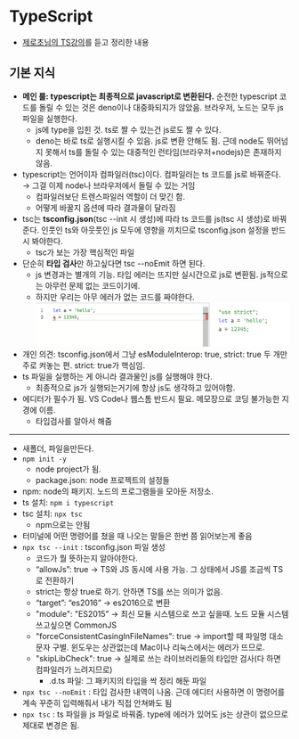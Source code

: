 # TypeScript

- [제로초님의 TS강의](https://www.inflearn.com/course/%ED%83%80%EC%9E%85%EC%8A%A4%ED%81%AC%EB%A6%BD%ED%8A%B8-%EC%98%AC%EC%9D%B8%EC%9B%90-1/dashboard)를 듣고 정리한 내용

## 기본 지식

- **메인 룰: typescript는 최종적으로 javascript로 변환된다.** 순전한 typescript 코드를 돌릴 수 있는 것은 deno이나 대중화되지가 않았음. 브라우저, 노드는 모두 js 파일을 실행한다.
  - js에 type을 입힌 것. ts로 짤 수 있는건 js로도 짤 수 있다.
  - deno는 바로 ts로 실행시킬 수 있음. js로 변환 안해도 됨. 근데 node도 뛰어넘지 못해서 ts를 돌릴 수 있는 대중적인 런타임(브라우저+nodejs)은 존재하지 않음.
- typescript는 언어이자 컴파일러(tsc)이다. 컴파일러는 ts 코드를 js로 바꿔준다. → 그걸 이제 node나 브라우저에서 돌릴 수 있는 거임
  - 컴파일러보단 트렌스파일러 역할이 더 맞긴 함.
  - 어떻게 바꿀지 옵션에 따라 결과물이 달라짐
- tsc는 **tsconfig.json**(tsc --init 시 생성)에 따라 ts 코드를 js(tsc 시 생성)로 바꿔준다. 인풋인 ts와 아웃풋인 js 모두에 영향을 끼치므로 tsconfig.json 설정을 반드시 봐야한다.
  - tsc가 보는 가장 핵심적인 파일
- 단순히 **타입 검사**만 하고싶다면 tsc --noEmit 하면 된다.
  - js 변경과는 별개의 기능. 타입 에러는 뜨지만 실시간으로 js로 변환됨. js적으로는 아무런 문제 없는 코드이기에.
  - 하지만 우리는 아무 에러가 없는 코드를 짜야한다.
    ![Untitled](../assets/TypeScript/01-1.png)
- 개인 의견: tsconfig.json에서 그냥 esModuleInterop: true, strict: true 두 개만 주로 켜놓는 편. strict: true가 핵심임.
- ts 파일을 실행하는 게 아니라 결과물인 js를 실행해야 한다.
  - 최종적으로 js가 실행되는거기에 항상 js도 생각하고 있어야함.
- 에디터가 필수가 됨. VS Code나 웹스톰 반드시 필요. 메모장으로 코딩 불가능한 지경에 이름.
  - 타입검사를 알아서 해줌

---

- 새폴더, 파일을만든다.
- `npm init -y`
  - node project가 됨.
  - package.json: node 프로젝트의 설정들
- npm: node의 패키지. 노드의 프로그램들을 모아둔 저장소.
- ts 설치: `npm i typescript`
- tsc 설치: `npx tsc`
  - npm으로는 안됨
- 터미널에 어떤 명령어를 쳤을 때 나오는 말들은 한번 쯤 읽어보는게 좋음
- `npx tsc --init` : tsconfig.json 파일 생성
  - 코드가 뭘 뜻하는지 알아야한다.
  - “allowJs”: true → TS와 JS 동시에 사용 가능. 그 상태에서 JS를 조금씩 TS로 전환하기
  - strict는 항상 true로 하기. 안하면 TS를 쓰는 의미가 없음.
  - “target”: “es2016” → es2016으로 변환
  - "module": "ES2015” → 최신 모듈 시스템으로 쓰고 싶을때. 노드 모듈 시스템 쓰고싶으면 CommonJS
  - "forceConsistentCasingInFileNames": true → import할 때 파일명 대소문자 구별. 윈도우는 상관없는데 Mac이나 리눅스에서는 에러가 뜨므로.
  - "skipLibCheck": true → 실제로 쓰는 라이브러리들의 타입만 검사(다 하면 컴파일러가 느려지므로)
    - .d.ts 파일: 그 패키지의 타입을 싹 정리 해둔 파일
- `npx tsc --noEmit` : 타입 검사한 내역이 나옴. 근데 에디터 사용하면 이 명령어를 계속 꾸준히 입력해줘서 내가 직접 안쳐봐도 됨
- `npx tsc` : ts 파일을 js 파일로 바꿔줌. type에 에러가 있어도 js는 상관이 없으므로 제대로 변경은 됨.
